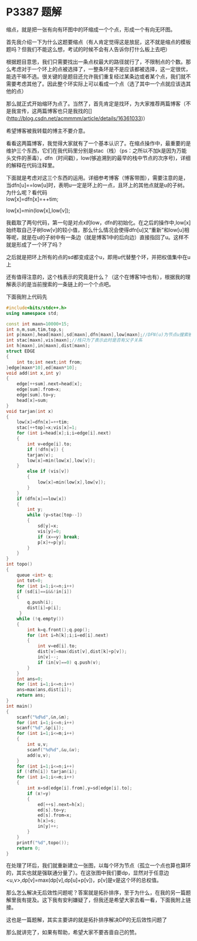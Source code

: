 # P3387 题解

缩点，就是把一张有向有环图中的环缩成一个个点，形成一个有向无环图。

首先我介绍一下为什么这题要缩点（有人肯定觉得这是放屁，这不就是缩点的模板题吗？但我们不能这么想，考试的时候不会有人告诉你打什么板上去吧）

根据题目意思，我们只需要找出一条点权最大的路径就行了，不限制点的个数。那么考虑对于一个环上的点被选择了，一整条环是不是应该都被选择，这一定很优，能选干嘛不选。很关键的是题目还允许我们重复经过某条边或者某个点，我们就不需要考虑其他了。因此整个环实际上可以看成一个点（选了其中一个点就应该选其他的点）

那么就正式开始缩环为点了。当然了，首先肯定是找环，为大家推荐两篇博客（不是我宣传，这两篇博客也只是我找的[]
(http://blog.csdn.net/acmmmm/article/details/16361033)）[](http://blog.csdn.net/sentimental_dog/article/details/53790582)

希望博客被我转载的博主不要介意。

看看这两篇博客，我觉得大家就有了一个基本认识了。在缩点操作中，最重要的是维护三个东西，它们在我代码里分别是stac（栈）（ps：之所以不加k是因为万能头文件的荼毒），dfn（时间戳），low(够追溯到的最早的栈中节点的次序号)，详细的解释在代码注释里。

下面就是考虑对这三个东西的运用。详细参考博客（博客带图），需要注意的是，当dfn[u]==low[u]时，表明u一定是环上的一点，且环上的其他点就是u的子树。为什么呢？看代码  
low[x]=dfn[x]=++tim;
           
low[x]=min(low[x],low[v]);

我截取了两句代码，第一句是对点x的low，dfn的初始化。在之后的操作中,low[x]始终取自己子树low[v]的较小值，那么什么情况会使得dfn[u]又“重新”和low[u]相等呢，就是在u的子树中有一条边（就是博客1中的后向边）直接指回了u。这样不就是形成了一个环了吗？

之后就是把环上所有的点的sd都变成这个u，即用u代替整个环，并把权值集中在u上

还有值得注意的，这个栈表示的究竟是什么？（这个在博客1中也有），根据我的理解表示的是当前搜索的一条链上的一个个点吧。

下面我附上代码先

```cpp
#include<bits/stdc++.h>
using namespace std;

const int maxn=10000+15;
int n,m,sum,tim,top,s;
int p[maxn],head[maxn],sd[maxn],dfn[maxn],low[maxn];//DFN(u)为节点u搜索被搜索到时的次序编号(时间戳)，Low(u)为u或u的子树能够追溯到的最早的栈中节点的次序号 
int stac[maxn],vis[maxn];//栈只为了表示此时是否有父子关系 
int h[maxn],in[maxn],dist[maxn];
struct EDGE
{
	int to;int next;int from;
}edge[maxn*10],ed[maxn*10];
void add(int x,int y)
{
	edge[++sum].next=head[x];
	edge[sum].from=x;
	edge[sum].to=y;
	head[x]=sum;
}
void tarjan(int x)
{
	low[x]=dfn[x]=++tim;
	stac[++top]=x;vis[x]=1;
	for (int i=head[x];i;i=edge[i].next)
	{
		int v=edge[i].to;
		if (!dfn[v]) {
		tarjan(v);
		low[x]=min(low[x],low[v]);
	}
	    else if (vis[v])
	    {
	    	low[x]=min(low[x],low[v]);
		}
	}
	if (dfn[x]==low[x])
	{
		int y;
		while (y=stac[top--])
		{
			sd[y]=x;
			vis[y]=0;
			if (x==y) break;
			p[x]+=p[y];
		}
	}
}
int topo()
{
	queue <int> q;
	int tot=0;
	for (int i=1;i<=n;i++)
	if (sd[i]==i&&!in[i])
	{
		q.push(i);
        dist[i]=p[i];
	 } 
	while (!q.empty())
	{
		int k=q.front();q.pop();
		for (int i=h[k];i;i=ed[i].next)
		{
			int v=ed[i].to;
			dist[v]=max(dist[v],dist[k]+p[v]);
			in[v]--;
			if (in[v]==0) q.push(v);
		}
	}
    int ans=0;
    for (int i=1;i<=n;i++)
    ans=max(ans,dist[i]);
    return ans;
}
int main()
{
	scanf("%d%d",&n,&m);
	for (int i=1;i<=n;i++)
	scanf("%d",&p[i]);
	for (int i=1;i<=m;i++)
	{
		int u,v;
		scanf("%d%d",&u,&v);
		add(u,v);
	}
	for (int i=1;i<=n;i++)
	if (!dfn[i]) tarjan(i);
	for (int i=1;i<=m;i++)
	{
		int x=sd[edge[i].from],y=sd[edge[i].to];
		if (x!=y)
		{
			ed[++s].next=h[x];
			ed[s].to=y;
			ed[s].from=x;
			h[x]=s;
			in[y]++;
		}
	}
	printf("%d",topo());
	return 0;
}
```

在处理了环后，我们就重新建立一张图，以每个环为节点（孤立一个点也算也算环的，其实也就是强联通分量了）。在这张图中我们要dp，显然对于任意边<u,v>,dp[v]=max(dp[v],dp[u]+p[v])，p[v]是v是这个环的总权值。

那么怎么解决无后效性问题呢？答案就是拓扑排序，至于为什么，在我的另一篇题解里我有提及。这下我有安利嫌疑了，但我还是希望大家去看一看，下面我附上链接。

[](https://www.luogu.org/blog/xxzh2425/p1137-lv-xing-ji-hua-ti-xie)
这也是一篇题解，其实主要讲的就是拓扑排序解决DP的无后效性问题了

那么就讲完了，如果有帮助，希望大家不要吝啬自己的赞。